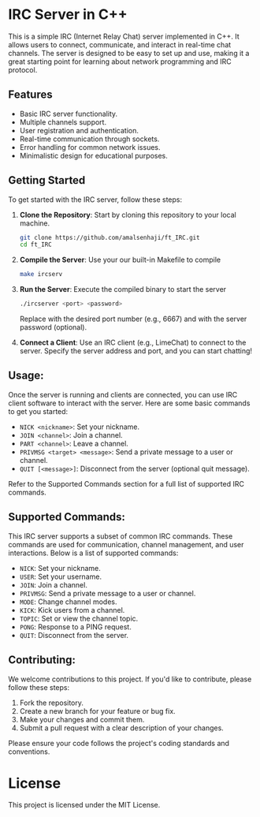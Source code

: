 # IRC Server in C++

This is a simple IRC (Internet Relay Chat) server implemented in C++. It allows users to connect, communicate, and interact in real-time chat channels. The server is designed to be easy to set up and use, making it a great starting point for learning about network programming and IRC protocol.

## Features

- Basic IRC server functionality.
- Multiple channels support.
- User registration and authentication.
- Real-time communication through sockets.
- Error handling for common network issues.
- Minimalistic design for educational purposes.

## Getting Started

To get started with the IRC server, follow these steps:

1. **Clone the Repository**: Start by cloning this repository to your local machine.

   ```bash
   git clone https://github.com/amalsenhaji/ft_IRC.git
   cd ft_IRC
   ```
   
2. **Compile the Server**: Use your our built-in Makefile to compile

   ```bash
   make ircserv
   ```
   
3. **Run the Server**: Execute the compiled binary to start the server
   ```bash
   ./ircserver <port> <password>
   ```
   Replace <port> with the desired port number (e.g., 6667) and <password> with the server password (optional).

4. **Connect a Client**: Use an IRC client (e.g., LimeChat) to connect to the server. Specify the server address and port, and you can start chatting!

## Usage:
Once the server is running and clients are connected, you can use IRC client software to interact with the server. Here are some basic commands to get you started:

-  `NICK <nickname>`: Set your nickname.
-  `JOIN <channel>`: Join a channel.
-  `PART <channel>`: Leave a channel.
-  `PRIVMSG <target> <message>`: Send a private message to a user or channel.
-  `QUIT [<message>]`: Disconnect from the server (optional quit message).

Refer to the Supported Commands section for a full list of supported IRC commands.

## Supported Commands:

This IRC server supports a subset of common IRC commands. These commands are used for communication, channel management, and user interactions. Below is a list of supported commands:

- `NICK`: Set your nickname.
- `USER`: Set your username.
- `JOIN`: Join a channel.
- `PRIVMSG`: Send a private message to a user or channel.
- `MODE`: Change channel modes.
- `KICK`: Kick users from a channel.
- `TOPIC`: Set or view the channel topic.
- `PONG`: Response to a PING request.
- `QUIT`: Disconnect from the server.

## Contributing:
We welcome contributions to this project. If you'd like to contribute, please follow these steps:

1. Fork the repository.
2. Create a new branch for your feature or bug fix.
3. Make your changes and commit them.
4. Submit a pull request with a clear description of your changes.

Please ensure your code follows the project's coding standards and conventions.

# License
This project is licensed under the MIT License.
